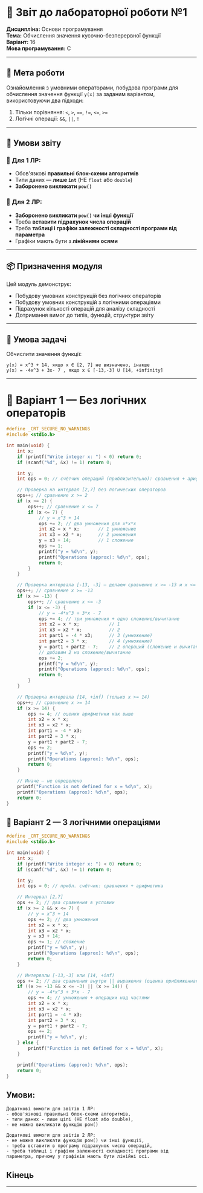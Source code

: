 # 🧾 Звіт до лабораторної роботи №1  
**Дисципліна:** Основи програмування  
**Тема:** Обчислення значення кусочно-безперервної функції  
**Варіант:** 16  
**Мова програмування:** C

---

## 🎯 Мета роботи

Ознайомлення з умовними операторами, побудова програми для обчислення значення функції `y(x)` за заданим варіантом, використовуючи два підходи:

1. Тільки порівняння: `<`, `>`, `==`, `!=`, `<=`, `>=`  
2. Логічні операції: `&&`, `||`, `!`

---

## 📎 Умови звіту

### 🔹 Для 1 ЛР:
- Обов'язкові **правильні блок-схеми алгоритмів**  
- Типи даних — **лише `int`** (НЕ `float` або `double`)  
- **Заборонено викликати `pow()`**

### 🔹 Для 2 ЛР:
- **Заборонено викликати `pow()` чи інші функції**  
- Треба **вставити підрахунок числа операцій**  
- Треба **таблиці і графіки залежності складності програми від параметра**  
- Графіки мають бути з **лінійними осями**

---

## 📦 Призначення модуля

Цей модуль демонструє:
- Побудову умовних конструкцій без логічних операторів  
- Побудову умовних конструкцій з логічними операціями  
- Підрахунок кількості операцій для аналізу складності  
- Дотримання вимог до типів, функцій, структури звіту



---

## 📐 Умова задачі

Обчислити значення функції:
```
y(x) = x^3 + 14, якщо x ∈ [2, 7] не визначено, інакше
y(x) = -4x^3 + 3x- 7 , якщо x ∈ [-13,-3] U [14, +infinity]

```


---

# 🧮 Варіант 1 — Без логічних операторів

```c
#define _CRT_SECURE_NO_WARNINGS
#include <stdio.h>

int main(void) {
    int x;
    if (printf("Write integer x: ") < 0) return 0;
    if (scanf("%d", &x) != 1) return 0;

    int y;
    int ops = 0; // счётчик операций (приблизительно): сравнения + арифметика

    // Проверка на интервал [2,7] без логических операторов
    ops++; // сравнение x >= 2
    if (x >= 2) {
        ops++; // сравнение x <= 7
        if (x <= 7) {
            // y = x^3 + 14
            ops += 2; // два умножения для x*x*x
            int x2 = x * x;       // 1 умножение
            int x3 = x2 * x;      // 2 умножения
            y = x3 + 14;          // 1 сложение
            ops += 1;
            printf("y = %d\n", y);
            printf("Operations (approx): %d\n", ops);
            return 0;
        }
    }

    // Проверка интервала [-13, -3] — делаем сравнение x >= -13 и x <= -3
    ops++; // сравнение x >= -13
    if (x >= -13) {
        ops++; // сравнение x <= -3
        if (x <= -3) {
            // y = -4*x^3 + 3*x - 7
            ops += 4; // три умножения + одно сложение/вычитание
            int x2 = x * x;           // 1
            int x3 = x2 * x;          // 2
            int part1 = -4 * x3;      // 3 (умножение)
            int part2 = 3 * x;        // 4 (умножение)
            y = part1 + part2 - 7;    // 2 операций (сложение и вычитание), учтено ранее частично
            // добавим 2 на сложение/вычитание
            ops += 2;
            printf("y = %d\n", y);
            printf("Operations (approx): %d\n", ops);
            return 0;
        }
    }

    // Проверка интервала [14, +inf) (только x >= 14)
    ops++; // сравнение x >= 14
    if (x >= 14) {
        ops += 4; // оценки арифметики как выше
        int x2 = x * x;
        int x3 = x2 * x;
        int part1 = -4 * x3;
        int part2 = 3 * x;
        y = part1 + part2 - 7;
        ops += 2;
        printf("y = %d\n", y);
        printf("Operations (approx): %d\n", ops);
        return 0;
    }

    // Иначе — не определено
    printf("Function is not defined for x = %d\n", x);
    printf("Operations (approx): %d\n", ops);
    return 0;
}
```

## 🧠 Варіант 2 — З логічними операціями
```c
#define _CRT_SECURE_NO_WARNINGS
#include <stdio.h>

int main(void) {
    int x;
    if (printf("Write integer x: ") < 0) return 0;
    if (scanf("%d", &x) != 1) return 0;

    int y;
    int ops = 0; // прибл. счётчик: сравнения + арифметика

    // Интервал [2,7]
    ops += 2; // два сравнения в условии
    if (x >= 2 && x <= 7) {
        // y = x^3 + 14
        ops += 2; // два умножения
        int x2 = x * x;
        int x3 = x2 * x;
        y = x3 + 14;
        ops += 1; // сложение
        printf("y = %d\n", y);
        printf("Operations (approx): %d\n", ops);
        return 0;
    }

    // Интервалы [-13,-3] или [14, +inf)
    ops += 2; // два сравнения внутри || выражения (оценка приближенная)
    if ((x >= -13 && x <= -3) || (x >= 14)) {
        // y = -4*x^3 + 3*x - 7
        ops += 4; // умножения + операции над частями
        int x2 = x * x;
        int x3 = x2 * x;
        int part1 = -4 * x3;
        int part2 = 3 * x;
        y = part1 + part2 - 7;
        ops += 2;
        printf("y = %d\n", y);
    } else {
        printf("Function is not defined for x = %d\n", x);
    }

    printf("Operations (approx): %d\n", ops);
    return 0;
}

```

## Умови:
```
Додаткові вимоги для звітів 1 ЛР:
- обов'язкові правильні блок-схеми алгоритмів,
- типи даних - лише цілі (НЕ float або double),
- не можна викликати функцію pow()

Додаткові вимоги для звітів 2 ЛР:
- не можна викликати функцію pow() чи інші функції,
- треба вставити в програму підрахунок числа операцій,
- треба таблиці і графіки залежності складності програми від параметра, причому у графіків мають бути лінійні осі.
```


## Кінець
---

